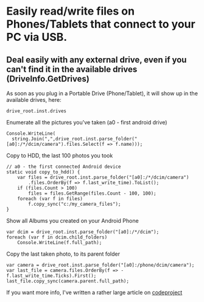 # Easily read/write files on Phones/Tablets that connect to your PC via USB. 

## Deal easily with any external drive, even if you can't find it in the available drives (DriveInfo.GetDrives)

As soon as you plug in a Portable Drive (Phone/Tablet), it will show up in the available drives, here:

    drive_root.inst.drives

Enumerate all the pictures you've taken (a0 - first android drive)

    Console.WriteLine(
      string.Join(",",drive_root.inst.parse_folder("[a0]:/*/dcim/camera").files.Select(f => f.name)));
  
Copy to HDD, the last 100 photos you took

    // a0 - the first connected Android device
    static void copy_to_hdd() {
        var files = drive_root.inst.parse_folder("[a0]:/*/dcim/camera")
            .files.OrderBy(f => f.last_write_time).ToList();
        if (files.Count > 100) 
            files = files.GetRange(files.Count - 100, 100);
        foreach (var f in files) 
            f.copy_sync("c:/my_camera_files");
    }

Show all Albums you created on your Android Phone

    var dcim = drive_root.inst.parse_folder("[a0]:/*/dcim");
    foreach (var f in dcim.child_folders)
        Console.WriteLine(f.full_path);
  
Copy the last taken photo, to its parent folder

    var camera = drive_root.inst.parse_folder("[a0]:/phone/dcim/camera");
    var last_file = camera.files.OrderBy(f => -f.last_write_time.Ticks).First();
    last_file.copy_sync(camera.parent.full_path);

If you want more info, I've written a rather large article on [codeproject](https://www.codeproject.com/Articles/1213684/External-Drives-Library-Part-Dealing-with-USB-Conn)
